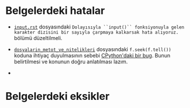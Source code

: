 # Belgelerdeki hatalar

* [`input.rst`](sphinx_source/input.rst) dosyasındaki `Dolayısıyla ``input()`` fonksiyonuyla gelen
karakter dizisini bir sayıyla çarpmaya kalkarsak hata alıyoruz.` bölümü düzeltilmeli.

* [``dosyalarin_metot_ve_nitelikleri``](sphinx_source/dosyalarin_metot_ve_nitelikleri.rst) dosyasındaki `f.seek(f.tell())` koduna ihtiyaç duyulmasının sebebi [CPython'daki bir bug](https://stackoverflow.com/questions/34879318/why-isnt-truncate-defaulting-properly-to-the-current-position-for-files). Bunun belirtilmesi ve konunun doğru anlatılması lazım.

* 

# Belgelerdeki eksikler

